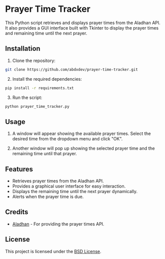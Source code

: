 # Prayer Time Tracker

This Python script retrieves and displays prayer times from the Aladhan API. It also provides a GUI interface built with Tkinter to display the prayer times and remaining time until the next prayer.

## Installation

1. Clone the repository:

```bash
git clone https://github.com/abdxdev/prayer-time-tracker.git
```

2. Install the required dependencies:

```bash
pip install -r requirements.txt
```

3. Run the script:

```bash
python prayer_time_tracker.py
```

## Usage


1. A window will appear showing the available prayer times. Select the desired time from the dropdown menu and click "OK".

2. Another window will pop up showing the selected prayer time and the remaining time until that prayer.

## Features

- Retrieves prayer times from the Aladhan API.
- Provides a graphical user interface for easy interaction.
- Displays the remaining time until the next prayer dynamically.
- Alerts when the prayer time is due.

## Credits

- [Aladhan](https://aladhan.com/) - For providing the prayer times API.

## License

This project is licensed under the [BSD License](https://github.com/abdxdev/prayer_timer/blob/main/LICENSE).
